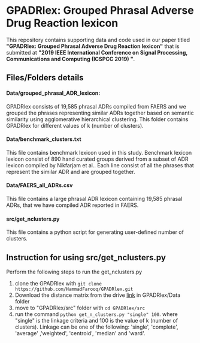 # GPADRlex: Grouped Phrasal Adverse Drug Reaction lexicon

This repository contains supporting data and code used in our paper titled **"GPADRlex: Grouped Phrasal Adverse Drug Reaction lexicon"** that is submitted at **"2019 IEEE International Conference on Signal Processing, Communications and Computing (ICSPCC 2019) "**.

## Files/Folders details

#### Data/grouped_phrasal_ADR_lexicon:

GPADRlex consists of 19,585 phrasal ADRs compiled from FAERS and we grouped the phrases representing similar ADRs together based on semantic similarity using agglomerative hierarchical clustering. This folder contains GPADRlex for different values of k (number of clusters).

#### Data/benchmark_clusters.txt
This file contains benchmark lexicon used in this study. Benchmark lexicon lexicon consist of 890 hand curated groups derived from a subset of ADR lexicon compiled by
Nikfarjam et al.. Each line consist of all the phrases that represent the similar ADR and are grouped together.

#### Data/FAERS_all_ADRs.csv
This file contains a large phrasal ADR lexicon containing 19,585 phrasal ADRs, that we have compiled ADR reported in FAERS.

#### src/get_nclusters.py
This file contains a python script for generating user-defined number of clusters.

## Instruction for using src/get_nclusters.py

Perform the following steps to run the get_nclusters.py
1) clone the GPADRlex with ```git clone https://github.com/HammadFarooq/GPADRlex.git```
2) Download the distance matrix from the drive [link](https://drive.google.com/open?id=14EPdGqJe32nGT9Eq14NBDdHBFNMCrYsz) in GPADRlex/Data folder
3) move to "GPADRlex/src" folder with ```cd GPADRlex/src```
4) run the command ```python get_n_clusters.py "single" 100```. where "single" is the linkage criteria and 100 is the value of k (number of clusters).   Linkage can be one of the following: 'single', 'complete', 'average' ,'weighted', 'centroid', 'median' and 'ward'. 

